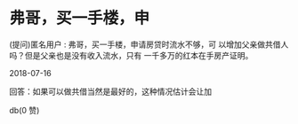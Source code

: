 # 弗哥，买一手楼，申

(提问)匿名用户 : 弗哥，买一手楼，申请房贷时流水不够，可 以增加父亲做共借人吗？但是父亲也是没有收入流水，只有 一千多万的红本在手房产证明。

2018-07-16

回答：如果可以做共借当然是最好的，这种情况估计会让加

db(0 赞)